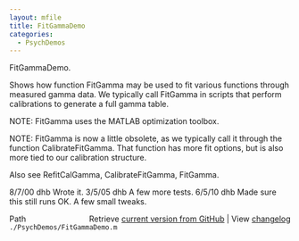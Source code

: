 ```yaml
---
layout: mfile
title: FitGammaDemo
categories:
  - PsychDemos
---
```


FitGammaDemo.

Shows how function FitGamma may be used to fit various functions through measured gamma data.
We typically call FitGamma in scripts that perform calibrations to generate a full gamma table.

NOTE: FitGamma uses the MATLAB optimization toolbox.

NOTE: FitGamma is now a little obsolete, as we typically call it through
the function CalibrateFitGamma. That function has more fit options, but
is also more tied to our calibration structure.

Also see RefitCalGamma, CalibrateFitGamma, FitGamma.

8/7/00  dhb  Wrote it.
3/5/05  dhb  A few more tests.
6/5/10  dhb  Made sure this still runs OK.  A few small tweaks.


<div class="code_header" style="text-align:right;">
  <span style="float:left;">Path&nbsp;&nbsp;</span> <span class="counter">Retrieve <a href=
  "https://raw.github.com/Psychtoolbox-3/Psychtoolbox-3/beta/./PsychDemos/FitGammaDemo.m">current version from GitHub</a> | View <a href=
  "https://github.com/Psychtoolbox-3/Psychtoolbox-3/commits/beta/./PsychDemos/FitGammaDemo.m">changelog</a></span>
</div>
<div class="code">
  <code>./PsychDemos/FitGammaDemo.m</code>
</div>
